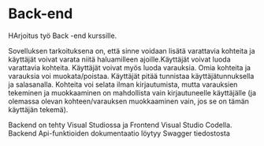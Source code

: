 # Back-end

HArjoitus työ Back -end kurssille.


Sovelluksen tarkoituksena on, että sinne voidaan lisätä varattavia kohteita ja käyttäjät voivat varata niitä haluamilleen ajoille.Käyttäjät voivat luoda varattavia kohteita. Käyttäjät voivat myös luoda varauksia. Omia kohteita ja varauksia voi muokata/poistaa.
Käyttäjät pitää tunnistaa käyttäjätunnuksella ja salasanalla. Kohteita voi selata ilman kirjautumista, mutta varauksien tekeminen ja muokkaaminen on mahdollista vain kirjautuneelle käyttäjälle (ja olemassa olevan kohteen/varauksen muokkaaminen vain, jos se on tämän käyttäjän tekemä).


Backend on tehty Visual Studiossa ja Frontend Visual Studio Codella.
Backend Api-funktioiden dokumentaatio löytyy Swagger tiedostosta

